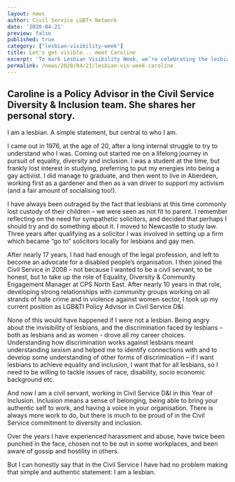 ```yaml
---
layout: news
author: Civil Service LGBT+ Network
date: '2020-04-21'
preview: false
published: true
category: ["lesbian-visibility-week"]
title: Let's get visible... meet Caroline
excerpt: 'To mark Lesbian Visibility Week, we’re celebrating the lesbians who make the Civil Service a great place to work for all colleagues.'
permalink: /news/2020/04/21/lesbian-vis-week-caroline
---
```


## Caroline is a Policy Advisor in the Civil Service Diversity & Inclusion team. She shares her personal story. 

I am a lesbian. A simple statement, but central to who I am. 

I came out in 1976, at the age of 20, after a long internal struggle to try to understand who I was. Coming out started me on a lifelong journey in pursuit of equality, diversity and inclusion. I was a student at the time, but frankly lost interest in studying, preferring to put my energies into being a gay activist. I did manage to graduate, and then went to live in Aberdeen, working first as a gardener and then as a van driver to support my activism (and a fair amount of socialising too!). 

I have always been outraged by the fact that lesbians at this time commonly lost custody of their children – we were seen as not fit to parent. I remember reflecting on the need for sympathetic solicitors, and decided that perhaps I should try and do something about it. I moved to Newcastle to study law. Three years after qualifying as a solicitor I was involved in setting up a firm which became “go to” solicitors locally for lesbians and gay men. 

After nearly 17 years, I had had enough of the legal profession, and left to become an advocate for a disabled people’s organisation. I then joined the Civil Service in 2008 – not because I wanted to be a civil servant, to be honest, but to take up the role of Equality, Diversity & Community Engagement Manager at CPS North East. After nearly 10 years in that role, developing strong relationships with community groups working on all strands of hate crime and in violence against women sector, I took up my current position as LGB&TI Policy Advisor in Civil Service D&I.

None of this would have happened if I were not a lesbian. Being angry about the invisibility of lesbians, and the discrimination faced by lesbians – both as lesbians and as women - drove all my career choices. Understanding how discrimination works against lesbians meant understanding sexism and helped me to identify connections with and to develop some understanding of other forms of discrimination – if I want lesbians to achieve equality and inclusion, I want that for all lesbians, so I need to be willing to tackle issues of race, disability, socio economic background etc. 

And now I am a civil servant, working in Civil Service D&I in this Year of Inclusion. Inclusion means a sense of belonging, being able to bring your authentic self to work, and having a voice in your organisation. There is always more work to do, but there is much to be proud of in the Civil Service commitment to diversity and inclusion. 

Over the years I have experienced harassment and abuse, have twice been punched in the face, chosen not to be out in some workplaces, and been aware of gossip and hostility in others.

But I can honestly say that in the Civil Service I have had no problem making that simple and authentic statement: I am a lesbian.
